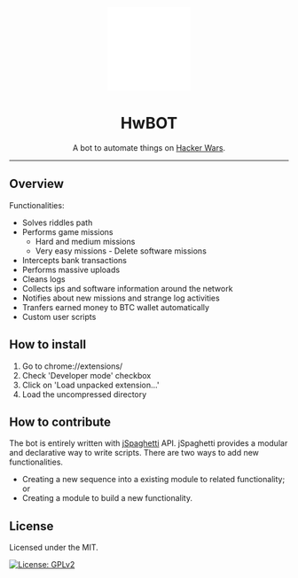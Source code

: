 <div align="center">

  <img src="icon.png" alt="Glyder logo" width="150px" />
  
  # HwBOT

  
  A bot to automate things on [Hacker Wars](hackerwars.io).
  
  ---
</div>

## Overview

Functionalities:

* Solves riddles path
* Performs game missions
    * Hard and medium missions
    * Very easy missions - Delete software missions
* Intercepts bank transactions
* Performs massive uploads
* Cleans logs
* Collects ips and software information around the network
* Notifies about new missions and strange log activities
* Tranfers earned money to BTC wallet automatically
* Custom user scripts

## How to install
1. Go to chrome://extensions/
2. Check 'Developer mode' checkbox
3. Click on 'Load unpacked extension...'
4. Load the uncompressed directory


## How to contribute
The bot is entirely written with [jSpaghetti](https://github.com/gresendesa/jSpaghetti) API. jSpaghetti provides a modular and declarative way to write scripts.
There are two ways to add new functionalities.
* Creating a new sequence into a existing module to related functionality; or
* Creating a module to build a new functionality.

License
---
Licensed under the MIT.

[![License: GPLv2](https://img.shields.io/badge/License-GPL%20v2-red.svg?style=for-the-badge)](https://github.com/exteraDev/HwBOT/blob/main/LICENSE)